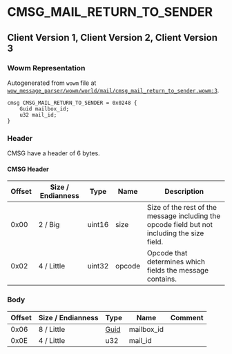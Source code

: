# CMSG_MAIL_RETURN_TO_SENDER

## Client Version 1, Client Version 2, Client Version 3

### Wowm Representation

Autogenerated from `wowm` file at [`wow_message_parser/wowm/world/mail/cmsg_mail_return_to_sender.wowm:3`](https://github.com/gtker/wow_messages/tree/main/wow_message_parser/wowm/world/mail/cmsg_mail_return_to_sender.wowm#L3).
```rust,ignore
cmsg CMSG_MAIL_RETURN_TO_SENDER = 0x0248 {
    Guid mailbox_id;
    u32 mail_id;
}
```
### Header

CMSG have a header of 6 bytes.

#### CMSG Header

| Offset | Size / Endianness | Type   | Name   | Description |
| ------ | ----------------- | ------ | ------ | ----------- |
| 0x00   | 2 / Big           | uint16 | size   | Size of the rest of the message including the opcode field but not including the size field.|
| 0x02   | 4 / Little        | uint32 | opcode | Opcode that determines which fields the message contains.|

### Body

| Offset | Size / Endianness | Type | Name | Comment |
| ------ | ----------------- | ---- | ---- | ------- |
| 0x06 | 8 / Little | [Guid](../types/packed-guid.md) | mailbox_id |  |
| 0x0E | 4 / Little | u32 | mail_id |  |

